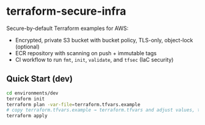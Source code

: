 # terraform-secure-infra

Secure-by-default Terraform examples for AWS:
- Encrypted, private S3 bucket with bucket policy, TLS-only, object-lock (optional)
- ECR repository with scanning on push + immutable tags
- CI workflow to run `fmt`, `init`, `validate`, and `tfsec` (IaC security)

## Quick Start (dev)
```bash
cd environments/dev
terraform init
terraform plan -var-file=terraform.tfvars.example
# copy terraform.tfvars.example → terraform.tfvars and adjust values, then:
terraform apply
